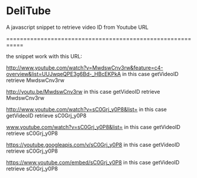 DeliTube
========

A javascript snippet to retrieve video ID from Youtube URL


===========================================================

the snippet work with this URL:

http://www.youtube.com/watch?v=MwdswCnv3rw&feature=c4-overview&list=UUJwqeQPE3g6Bd-_HBcEKPkA
in this case getVideoID retrieve MwdswCnv3rw

http://youtu.be/MwdswCnv3rw
in this case getVideoID retrieve MwdswCnv3rw

http://www.youtube.com/watch?v=sC0Grj_y0P8&list=
in this case getVideoID retrieve sC0Grj_y0P8

www.youtube.com/watch?v=sC0Grj_y0P8&list=
in this case getVideoID retrieve sC0Grj_y0P8

https://youtube.googleapis.com/v/sC0Grj_y0P8
in this case getVideoID retrieve sC0Grj_y0P8

https://www.youtube.com/embed/sC0Grj_y0P8
in this case getVideoID retrieve sC0Grj_y0P8


